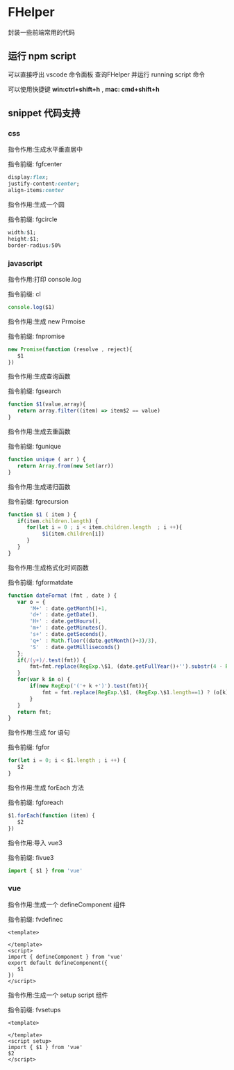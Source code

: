 # FHelper 

封装一些前端常用的代码 


## 运行 npm script 

可以直接呼出 vscode 命令面板 查询FHelper 并运行 running script 命令 

可以使用快捷键 **win:ctrl+shift+h** , **mac: cmd+shift+h**


## snippet 代码支持
### css

指令作用:生成水平垂直居中


指令前缀: fgfcenter
```css
display:flex;
justify-content:center;
align-items:center
```


指令作用:生成一个圆


指令前缀: fgcircle
```css
width:$1;
height:$1;
border-radius:50%
```

### javascript

指令作用:打印 console.log


指令前缀: cl
```javascript
console.log($1)
```


指令作用:生成 new Prmoise


指令前缀: fnpromise
```javascript
new Promise(function (resolve , reject){
   $1
})
```


指令作用:生成查询函数


指令前缀: fgsearch
```javascript
function $1(value,array){
   return array.filter((item) => item$2 == value)
}
```


指令作用:生成去重函数


指令前缀: fgunique
```javascript
function unique ( arr ) {
   return Array.from(new Set(arr))
}
```


指令作用:生成递归函数


指令前缀: fgrecursion
```javascript
function $1 ( item ) {
   if(item.children.length) {
      for(let i = 0 ; i < item.children.length  ; i ++){
           $1(item.children[i])
      }
   }
}
```


指令作用:生成格式化时间函数


指令前缀: fgformatdate
```javascript
function dateFormat (fmt , date ) {
   var o = { 
       'M+' : date.getMonth()+1,
       'd+' : date.getDate(),  
       'H+' : date.getHours(),
       'm+' : date.getMinutes(),
       's+' : date.getSeconds(),       
       'q+' : Math.floor((date.getMonth()+3)/3), 
       'S'  : date.getMilliseconds()            
   };
   if(/(y+)/.test(fmt)) {
       fmt=fmt.replace(RegExp.\$1, (date.getFullYear()+'').substr(4 - RegExp.\$1.length)); 
   }
   for(var k in o) {
       if(new RegExp('('+ k +')').test(fmt)){
           fmt = fmt.replace(RegExp.\$1, (RegExp.\$1.length==1) ? (o[k]) : (('00'+ o[k]).substr((''+ o[k]).length)));
       }
   }
   return fmt; 
} 
```


指令作用:生成 for 语句


指令前缀: fgfor
```javascript
for(let i = 0; i < $1.length ; i ++) {
   $2
}
```


指令作用:生成 forEach 方法


指令前缀: fgforeach
```javascript
$1.forEach(function (item) {
   $2
})
```


指令作用:导入 vue3 


指令前缀: fivue3
```javascript
import { $1 } from 'vue'
```

### vue

指令作用:生成一个 defineComponent 组件


指令前缀: fvdefinec
```vue
<template>

</template>
<script>
import { defineComponent } from 'vue'
export default defineComponent({
   $1
})
</script>
```


指令作用:生成一个 setup script 组件


指令前缀: fvsetups
```vue
<template>

</template>
<script setup>
import { $1 } from 'vue'
$2
</script>
```


